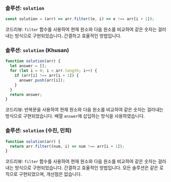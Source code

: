 ### 솔루션: `solution`

```javascript
const solution = (arr) => arr.filter((e, i) => e !== arr[i + 1]);
```

코드리뷰: `filter` 함수를 사용하여 현재 원소와 다음 원소를 비교하여 같은 숫자는 걸러내는 방식으로 구현되었습니다. 간결하고 효율적인 방법입니다.

### 솔루션: `solution` (Khusan)

```javascript
function solution(arr) {
  let answer = [];
  for (let i = 0; i < arr.length; i++) {
    if (arr[i] !== arr[i + 1]) {
      answer.push(arr[i]);
    }
  }
  return answer;
}
```

코드리뷰: 반복문을 사용하여 현재 원소와 다음 원소를 비교하여 같은 숫자는 걸러내는 방식으로 구현되었습니다. 배열 `answer`에 삽입하는 방식을 사용하였습니다.

### 솔루션: `solution` (수진, 민희)

```javascript
function solution(arr) {
  return arr.filter((num, i) => num !== arr[i + 1]);
}
```

코드리뷰: `filter` 함수를 사용하여 현재 원소와 다음 원소를 비교하여 같은 숫자는 걸러내는 방식으로 구현되었습니다. 간결하고 효율적인 방법입니다. 모든 솔루션은 같은 로직으로 구현되었으며, 개선점은 없습니다.
